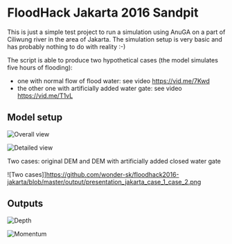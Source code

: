 # FloodHack Jakarta 2016 Sandpit

This is just a simple test project to run a simulation using AnuGA on a part of Ciliwung river in the area of Jakarta. The simulation setup is very basic and has probably nothing to do with reality :-)

The script is able to produce two hypothetical cases (the model simulates five hours of flooding):

- one with normal flow of flood water: see video https://vid.me/7Kwd
- the other one with artificially added water gate: see video https://vid.me/T1vL

## Model setup

![Overall view](https://raw.githubusercontent.com/wonder-sk/floodhack2016-jakarta/master/output/presentation_jakarta_full.png)

![Detailed view](https://raw.githubusercontent.com/wonder-sk/floodhack2016-jakarta/master/output/presentation_jakarta_model.png)

Two cases: original DEM and DEM with artificially added closed water gate

![Two cases]]https://github.com/wonder-sk/floodhack2016-jakarta/blob/master/output/presentation_jakarta_case_1_case_2.png

## Outputs

![Depth](https://raw.githubusercontent.com/wonder-sk/floodhack2016-jakarta/master/output/presentation_detail_depth.png)

![Momentum](https://raw.githubusercontent.com/wonder-sk/floodhack2016-jakarta/master/output/presentation_detail_momentum.png)
